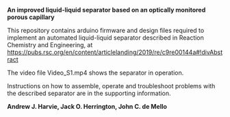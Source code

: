 **An improved liquid-liquid separator based on an optically monitored porous capillary**

This repository contains arduino firmware and design files required to implement an automated liquid-liquid separator described in Reaction Chemistry and Engineering, at https://pubs.rsc.org/en/content/articlelanding/2019/re/c9re00144a#!divAbstract

The video file Video_S1.mp4 shows the separator in operation.

Instructions on how to assemble, operate and troubleshoot problems with the described separator are in the supporting information.

**Andrew J. Harvie, Jack O. Herrington, John C. de Mello**
